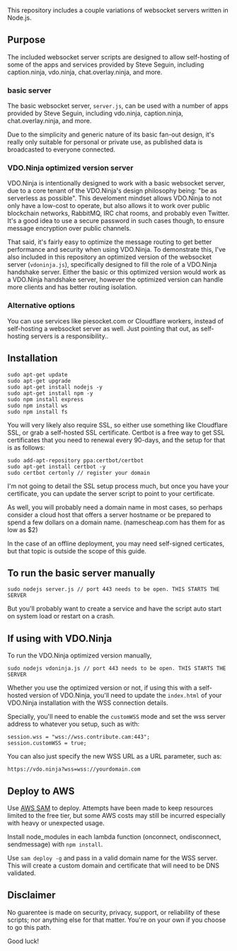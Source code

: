 This repository includes a couple variations of websocket servers written in Node.js.

## Purpose

The included websocket server scripts are designed to allow self-hosting of some of the apps and services provided by Steve Seguin, including caption.ninja, vdo.ninja, chat.overlay.ninja, and more.

### basic server
The basic websocket server, `server.js`, can be used with a number of apps provided by Steve Seguin, including vdo.ninja, caption.ninja, chat.overlay.ninja, and more.

Due to the simplicity and generic nature of its basic fan-out design, it's really only suitable for personal or private use, as published data is broadcasted to everyone connected. 

### VDO.Ninja optimized version server

VDO.Ninja is intentionally designed to work with a basic websocket server, due to a core tenant of the VDO.Ninja's design philosophy being: "be as serverless as possible". This develoment mindset allows VDO.Ninja to not only have a low-cost to operate, but also allows it to work over public blockchain networks, RabbitMQ, IRC chat rooms, and probably even Twitter. It's a good idea to use a secure password in such cases though, to ensure message encryption over public channels.

That said, it's fairly easy to optimize the message routing to get better performance and security when using VDO.Ninja.  To demonstrate this, I've also included in this repository an optimized version of the websocket server (`vdoninja.js`), specifically designed to fill the role of a VDO.Ninja handshake server. Either the basic or this optimized version would work as a VDO.Ninja handshake server, however the optimized version can handle more clients and has better routing isolation.

### Alternative options

You can use services like piesocket.com or Cloudflare workers, instead of self-hosting a websocket server as well. Just pointing that out, as self-hosting servers is a responsibility..

## Installation
```
sudo apt-get update
sudo apt-get upgrade
sudo apt-get install nodejs -y
sudo apt-get install npm -y
sudo npm install express
sudo npm install ws
sudo npm install fs
```

You will very likely also require SSL, so either use something like Cloudflare SSL, or grab a self-hosted SSL certificate. Certbot is a free way to get SSL certificates that you need to renewal every 90-days, and the setup for that is as follows:
```
sudo add-apt-repository ppa:certbot/certbot  
sudo apt-get install certbot -y
sudo certbot certonly // register your domain
```
I'm not going to detail the SSL setup process much, but once you have your certificate, you can update the server script to point to your certificate.

As well, you will probably need a domain name in most cases, so perhaps consider a cloud host that offers a server hostname or be prepared to spend a few dollars on a domain name. (namescheap.com has them for as low as $2)

In the case of an offline deployment, you may need self-signed certicates, but that topic is outside the scope of this guide.

## To run the basic server manually
```
sudo nodejs server.js // port 443 needs to be open. THIS STARTS THE SERVER
```
But you'll probably want to create a service and have the script auto start on system load or restart on a crash.

## If using with VDO.Ninja

To run the VDO.Ninja optimized version manually,
```
sudo nodejs vdoninja.js // port 443 needs to be open. THIS STARTS THE SERVER
```
Whether you use the optimized version or not, if using this with a self-hosted version of VDO.Ninja, you'll need to update the `index.html` of your VDO.Ninja installation with the WSS connection details.

Specially, you'll need to enable the `customWSS` mode and set the wss server address to whatever you setup, such as with:
```
session.wss = "wss://wss.contribute.cam:443";
session.customWSS = true;
```
You can also just specify the new WSS URL as a URL parameter, such as:
```
https://vdo.ninja?wss=wss://yourdomain.com
```

## Deploy to AWS
Use [AWS SAM](https://docs.aws.amazon.com/serverless-application-model/latest/developerguide/install-sam-cli.html) to deploy.
Attempts have been made to keep resources limited to the free tier, but some AWS costs may still be incurred especially with 
heavy or unexpected usage.

Install node_modules in each lambda function (onconnect, ondisconnect, sendmessage) with `npm install`.

Use `sam deploy -g` and pass in a valid domain name for the WSS server.  This will create a custom domain and certificate that will need to be DNS validated.

## Disclaimer

No guarentee is made on security, privacy, support, or reliability of these scripts; nor anything else for that matter. You're on your own if you choose to go this path.

Good luck!
